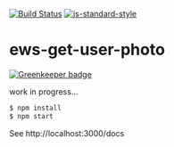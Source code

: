 [![Build Status](https://travis-ci.org/telemark/ews-get-user-photo.svg?branch=master)](https://travis-ci.org/telemark/ews-get-user-photo)
[![js-standard-style](https://img.shields.io/badge/code%20style-standard-brightgreen.svg?style=flat)](https://github.com/feross/standard)
# ews-get-user-photo

[![Greenkeeper badge](https://badges.greenkeeper.io/telemark/ews-get-user-photo.svg)](https://greenkeeper.io/)

work in progress...


```sh
$ npm install
$ npm start
```


See http://localhost:3000/docs
